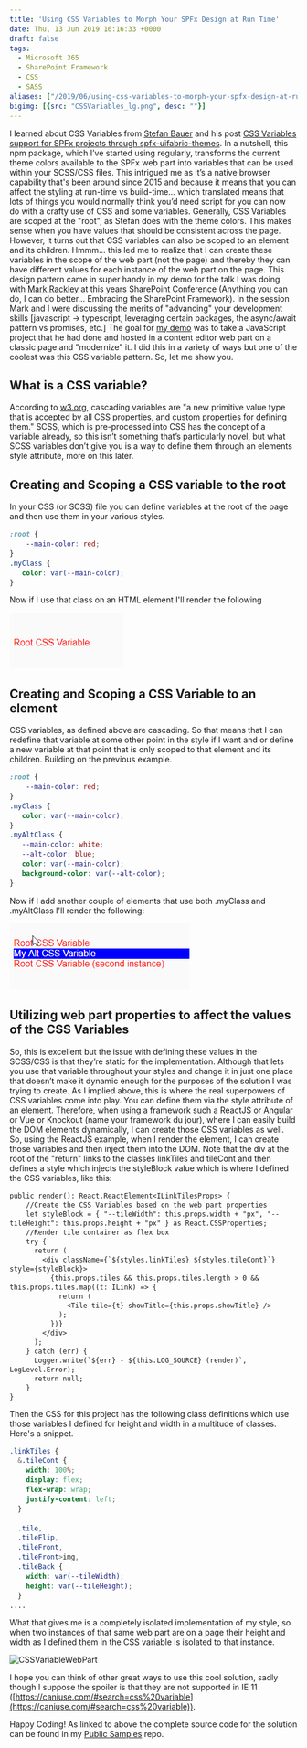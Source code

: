 ```yaml
---
title: 'Using CSS Variables to Morph Your SPFx Design at Run Time'
date: Thu, 13 Jun 2019 16:16:33 +0000
draft: false
tags: 
  - Microsoft 365
  - SharePoint Framework
  - CSS
  - SASS
aliases: ["/2019/06/using-css-variables-to-morph-your-spfx-design-at-run-time/"]
bigimg: [{src: "CSSVariables_lg.png", desc: ""}]
---
```


I learned about CSS Variables from [Stefan Bauer](https://twitter.com/StfBauer) and his post [CSS Variables support for SPFx projects through spfx-uifabric-themes](https://n8d.at/blog/css-variables-support-for-spfx-projects-through-spfx-uifabric-themes/). In a nutshell, this npm package, which I’ve started using regularly, transforms the current theme colors available to the SPFx web part into variables that can be used within your SCSS/CSS files. This intrigued me as it’s a native browser capability that's been around since 2015 and because it means that you can affect the styling at run-time vs build-time… which translated means that lots of things you would normally think you’d need script for you can now do with a crafty use of CSS and some variables. Generally, CSS Variables are scoped at the "root", as Stefan does with the theme colors. This makes sense when you have values that should be consistent across the page. However, it turns out that CSS variables can also be scoped to an element and its children. Hmmm… this led me to realize that I can create these variables in the scope of the web part (not the page) and thereby they can have different values for each instance of the web part on the page. This design pattern came in super handy in my demo for the talk I was doing with [Mark Rackley](https://twitter.com/mrackley) at this years SharePoint Conference (Anything you can do, I can do better… Embracing the SharePoint Framework). In the session Mark and I were discussing the merits of "advancing" your development skills \[javascript -> typescript, leveraging certain packages, the async/await pattern vs promises, etc.\] The goal for [my demo](https://github.com/mrackley/spc19) was to take a JavaScript project that he had done and hosted in a content editor web part on a classic page and "modernize" it. I did this in a variety of ways but one of the coolest was this CSS variable pattern. So, let me show you.

## What is a CSS variable?

According to [w3.org](https://www.w3.org/TR/css-variables-1/), cascading variables are "a new primitive value type that is accepted by all CSS properties, and custom properties for defining them." SCSS, which is pre-processed into CSS has the concept of a variable already, so this isn’t something that’s particularly novel, but what SCSS variables don’t give you is a way to define them through an elements style attribute, more on this later.

## Creating and Scoping a CSS variable to the root

In your CSS (or SCSS) file you can define variables at the root of the page and then use them in your various styles.

```css
:root {
    --main-color: red;
}
.myClass {
   color: var(--main-color);
}
```

Now if I use that class on an HTML element I'll render the following

![RootVariable](RootVariable.png)

## Creating and Scoping a CSS Variable to an element

CSS variables, as defined above are cascading. So that means that I can redefine that variable at some other point in the style if I want and or define a new variable at that point that is only scoped to that element and its children. Building on the previous example.

```css
:root {
    --main-color: red;
}
.myClass {
   color: var(--main-color);
}
.myAltClass {
   --main-color: white; 
   --alt-color: blue;
   color: var(--main-color);
   background-color: var(--alt-color);
}
```

Now if I add another couple of elements that use both .myClass and .myAltClass I'll render the following:

![ScopedVariable](ScopedVariable.png)

## Utilizing web part properties to affect the values of the CSS Variables

So, this is excellent but the issue with defining these values in the SCSS/CSS is that they’re static for the implementation. Although that lets you use that variable throughout your styles and change it in just one place that doesn’t make it dynamic enough for the purposes of the solution I was trying to create. As I implied above, this is where the real superpowers of CSS variables come into play. You can define them via the style attribute of an element. Therefore, when using a framework such a ReactJS or Angular or Vue or Knockout (name your framework du jour), where I can easily build the DOM elements dynamically, I can create those CSS variables as well. So, using the ReactJS example, when I render the element, I can create those variables and then inject them into the DOM. Note that the div at the root of the "return" links to the classes linkTiles and tileCont and then defines a style which injects the styleBlock value which is where I defined the CSS variables, like this:

```tsx
public render(): React.ReactElement<ILinkTilesProps> {
    //Create the CSS Variables based on the web part properties
    let styleBlock = { "--tileWidth": this.props.width + "px", "--tileHeight": this.props.height + "px" } as React.CSSProperties;
    //Render tile container as flex box
    try {
      return (
        <div className={`${styles.linkTiles} ${styles.tileCont}`} style={styleBlock}>
          {this.props.tiles && this.props.tiles.length > 0 && this.props.tiles.map((t: ILink) => {
            return (
              <Tile tile={t} showTitle={this.props.showTitle} />
            );
          })}
        </div>
      );
    } catch (err) {
      Logger.write(`${err} - ${this.LOG_SOURCE} (render)`, LogLevel.Error);
      return null;
    }
}
```

Then the CSS for this project has the following class definitions which use those variables I defined for height and width in a multitude of classes. Here's a snippet.

```css
.linkTiles {
  &.tileCont {
    width: 100%;
    display: flex;
    flex-wrap: wrap;
    justify-content: left;
  }

  .tile,
  .tileFlip,
  .tileFront,
  .tileFront>img,
  .tileBack {
    width: var(--tileWidth);
    height: var(--tileHeight);
  }
....
```

What that gives me is a completely isolated implementation of my style, so when two instances of that same web part are on a page their height and width as I defined them in the CSS variable is isolated to that instance.

![CSSVariableWebPart](CSSVariableWebPart.gif)

I hope you can think of other great ways to use this cool solution, sadly though I suppose the spoiler is that they are not supported in IE 11 ([https://caniuse.com/#search=css%20variable](https://caniuse.com/#search=css%20variable)).

Happy Coding! As linked to above the complete source code for the solution can be found in my [Public Samples](https://github.com/juliemturner/Public-Samples) repo.
